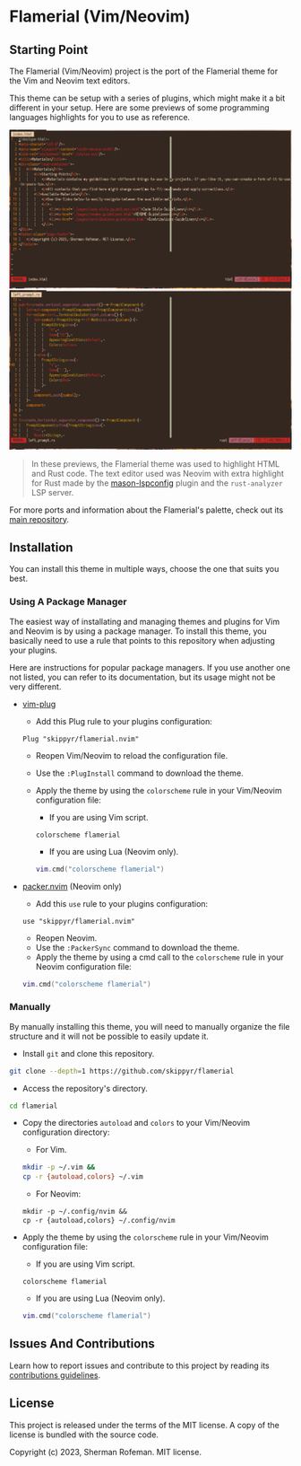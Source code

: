 # Flamerial (Vim/Neovim)

## Starting Point

The Flamerial (Vim/Neovim) project is the port of the Flamerial theme for the
Vim and Neovim text editors.

This theme can be setup with a series of plugins, which might make it a bit
different in your setup. Here are some previews of some programming languages
highlights for you to use as reference.

![](./images/preview_html.png)
![](./images/preview_rust.png)
> In these previews, the Flamerial theme was used to highlight HTML and Rust
  code. The text editor used was Neovim with extra highlight for Rust made by
  the [mason-lspconfig](https://github.com/williamboman/mason-lspconfig.nvim)
  plugin and the `rust-analyzer` LSP server.

For more ports and information about the Flamerial's palette, check out its
[main repository](https://github.com/skippyr/flamerial).

## Installation

You can install this theme in multiple ways, choose the one that suits you
best.

### Using A Package Manager

The easiest way of installating and managing themes and plugins for Vim and
Neovim is by using a package manager. To install this theme, you basically
need to use a rule that points to this repository when adjusting your plugins.

Here are instructions for popular package managers. If you use another one not
listed, you can refer to its documentation, but its usage might not be very
different.

* [vim-plug](https://github.com/junegunn/vim-plug)
    * Add this Plug rule to your plugins configuration:

    ```vim
    Plug "skippyr/flamerial.nvim"
    ```

    * Reopen Vim/Neovim to reload the configuration file.
    * Use the `:PlugInstall` command to download the theme.
    * Apply the theme by using the `colorscheme` rule in your Vim/Neovim
      configuration file:

        * If you are using Vim script.

        ```vim
        colorscheme flamerial
        ```

        * If you are using Lua (Neovim only).

        ```lua
        vim.cmd("colorscheme flamerial")
        ```

* [packer.nvim](https://github.com/wbthomason/packer.nvim) (Neovim only)
    * Add this `use` rule to your plugins configuration:

    ```vim
    use "skippyr/flamerial.nvim"
    ```

    * Reopen Neovim.
    * Use the `:PackerSync` command to download the theme.
    * Apply the theme by using a cmd call to the `colorscheme` rule in your
      Neovim configuration file:

    ```lua
    vim.cmd("colorscheme flamerial")
    ```

### Manually

By manually installing this theme, you will need to manually organize the file
structure and it will not be possible to easily update it.

* Install `git` and clone this repository.

```bash
git clone --depth=1 https://github.com/skippyr/flamerial
```

* Access the repository's directory.

```bash
cd flamerial
```

* Copy the directories `autoload` and `colors` to your Vim/Neovim configuration
  directory:

    * For Vim.

    ```bash
    mkdir -p ~/.vim &&
    cp -r {autoload,colors} ~/.vim
    ```

    * For Neovim:

    ```
    mkdir -p ~/.config/nvim &&
    cp -r {autoload,colors} ~/.config/nvim
    ```

* Apply the theme by using the `colorscheme` rule in your Vim/Neovim
  configuration file:

    * If you are using Vim script.

    ```vim
    colorscheme flamerial
    ```

    * If you are using Lua (Neovim only).

    ```lua
    vim.cmd("colorscheme flamerial")
    ```

## Issues And Contributions

Learn how to report issues and contribute to this project by reading its
[contributions guidelines](https://skippyr.github.io/materials/pages/contributions_guidelines.html).

## License

This project is released under the terms of the MIT license. A copy of the
license is bundled with the source code.

Copyright (c) 2023, Sherman Rofeman. MIT license.

